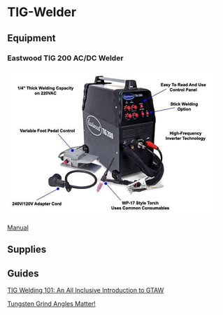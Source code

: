 # TIG-Welder

## Equipment

### Eastwood TIG 200 AC/DC Welder

![](../.gitbook/assets/image%20%2826%29.png)

[Manual](https://drive.google.com/open?id=1ZLkREWRh46expOI14z1Ztg3klk2MtHm_)

## Supplies

## Guides

[TIG Welding 101: An All Inclusive Introduction to GTAW](https://www.youtube.com/watch?v=gCCdiksvXMU)

[Tungsten Grind Angles Matter!](https://www.youtube.com/watch?v=LTb9HLoWTWA)

